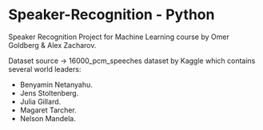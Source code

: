 # Speaker-Recognition - Python
Speaker Recognition Project for Machine Learning course by Omer Goldberg & Alex Zacharov.

Dataset source -> 16000_pcm_speeches dataset by Kaggle which contains several world leaders:
- Benyamin Netanyahu.
- Jens Stoltenberg.
- Julia Gillard.
- Magaret Tarcher.
- Nelson Mandela.

